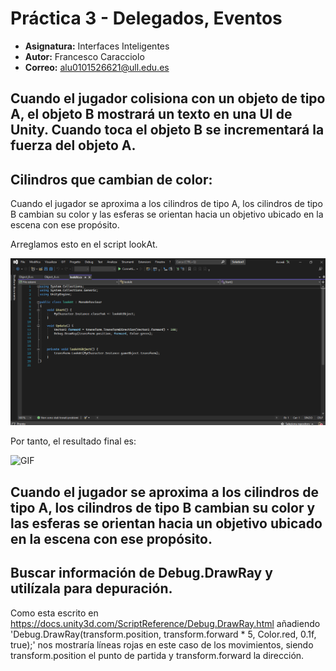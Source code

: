 # Práctica 3 - Delegados, Eventos
* **Asignatura:** Interfaces Inteligentes
* **Autor:** Francesco Caracciolo
* **Correo:** alu0101526621@ull.edu.es


## Cuando el jugador colisiona con un objeto de tipo A, el objeto B mostrará un texto en una UI de Unity. Cuando toca el objeto B se incrementará la fuerza del objeto A.

## Cilindros que cambian de color:
Cuando el jugador se aproxima a los cilindros de tipo A, los cilindros de tipo B cambian su color y las esferas se orientan hacia un objetivo ubicado en la escena con ese propósito.

Arreglamos esto en el script lookAt.

![Screenshot%20(5454)](https://github.com/FrancescoCaracciolo98/Practica3-Delegados-Eventos/blob/main/Screenshot%20(5454).png)

Por tanto, el resultado final es:

![GIF](https://github.com/FrancescoCaracciolo98/Practica3-Delegados-Eventos/blob/main/GIF.gif)


## Cuando el jugador se aproxima a los cilindros de tipo A, los cilindros de tipo B cambian su color y las esferas se orientan hacia un objetivo ubicado en la escena con ese propósito.


## Buscar información de Debug.DrawRay y utilízala para depuración.

Como esta escrito en https://docs.unity3d.com/ScriptReference/Debug.DrawRay.html añadiendo 
'Debug.DrawRay(transform.position, transform.forward * 5, Color.red, 0.1f, true);' 
nos mostraría líneas rojas en este caso de los movimientos, siendo transform.position el punto de partida y transform.forward la dirección.

